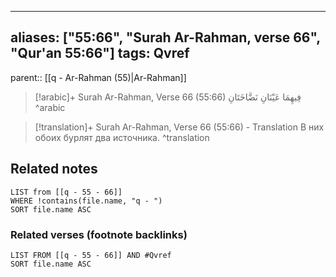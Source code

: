 
---
aliases: ["55:66", "Surah Ar-Rahman, verse 66", "Qur'an 55:66"]
tags: Qvref
---

parent:: [[q - Ar-Rahman (55)|Ar-Rahman]]

> [!arabic]+ Surah Ar-Rahman, Verse 66 (55:66)
> <span class="quran-arabic">فِيهِمَا عَيْنَانِ نَضَّاخَتَانِ</span>
^arabic

> [!translation]+ Surah Ar-Rahman, Verse 66 (55:66) - Translation
> В них обоих бурлят два источника.
^translation



## Related notes
```dataview
LIST from [[q - 55 - 66]]
WHERE !contains(file.name, "q - ")
SORT file.name ASC
```

### Related verses (footnote backlinks)
```dataview
LIST FROM [[q - 55 - 66]] AND #Qvref
SORT file.name ASC
```


